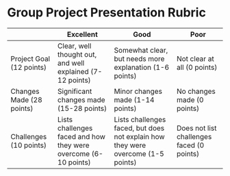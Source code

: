# Group Project Presentation Rubric

| | Excellent | Good | Poor |
| --- | --- | --- | --- |
| Project Goal (12 points) | Clear, well thought out, and well explained (7-12 points) | Somewhat clear, but needs more explanation (1-6 points) | Not clear at all (0 points) |
| Changes Made (28 points) | Significant changes made (15-28 points) | Minor changes made (1-14 points) | No changes made (0 points) |
| Challenges (10 points) | Lists challenges faced and how they were overcome (6-10 points) | Lists challenges faced, but does not explain how they were overcome (1-5 points) | Does not list challenges faced (0 points) |
